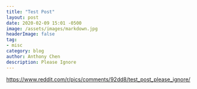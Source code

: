 ```yaml
---
title: "Test Post"
layout: post
date: 2020-02-09 15:01 -0500
image: /assets/images/markdown.jpg
headerImage: false
tag:
- misc
category: blog
author: Anthony Chen
description: Please Ignore
---
```


https://www.reddit.com/r/pics/comments/92dd8/test_post_please_ignore/
